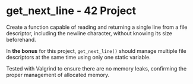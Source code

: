 # get_next_line - 42 Project

Create a function capable of reading and returning a single line from a file descriptor, including the newline character, without knowing its size beforehand.

In **the bonus** for this project, `get_next_line()` should manage multiple file descriptors at the same time using only one static variable.

Tested with Valgrind to ensure there are no memory leaks, confirming the proper management of allocated memory.
